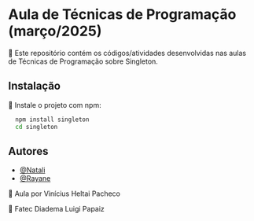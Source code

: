 # Aula de Técnicas de Programação (março/2025)

🔎 Este repositório contém os códigos/atividades desenvolvidas nas aulas de Técnicas de Programação sobre Singleton.

## Instalação

📌 Instale o projeto com npm:

```bash
  npm install singleton
  cd singleton
```
    
## Autores

- [@Natali](https://github.com/nouveauromance)
- [@Rayane](https://github.com/RayaneBarrosM)

🔗 Aula por Vinícius Heltai Pacheco

📍 Fatec Diadema Luigi Papaiz 
